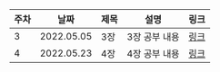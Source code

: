 
| 주차 | 날짜 | 제목  | 설명              | 링크     |
| ---- | ---- | ----- | ----------------- | -------- |
| 3 | 2022.05.05 | 3장 | 3장 공부 내용 | [링크](https://velog.io/@yoon_han0/%EC%9E%90%EB%B0%94%EC%8A%A4%ED%81%AC%EB%A6%BD%ED%8A%B8%EC%97%90%EC%84%9C-%EC%88%AB%EC%9E%90%EC%99%80-%EB%AC%B8%EC%9E%90%EC%97%B4%EC%9D%84-%EB%A7%8C%EB%93%A4%EA%B3%A0-%EC%A1%B0%EC%9E%91%ED%95%98%EB%8A%94-%EB%B0%A9%EB%B2%95) |
| 4 | 2022.05.23 | 4장 | 4장 공부 내용 | [링크](https://velog.io/@yoon_han0/4%EC%9E%A5-%ED%91%9C%ED%98%84%EC%8B%9D%EA%B3%BC-%EC%97%B0%EC%82%B0%EC%9E%904.1-4.8-%EC%A0%95%EB%A6%AC) |
